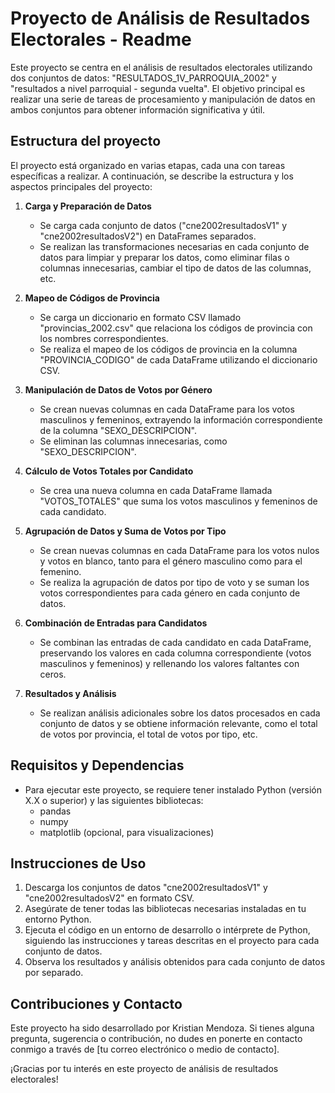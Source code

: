 
# Proyecto de Análisis de Resultados Electorales - Readme

Este proyecto se centra en el análisis de resultados electorales utilizando dos conjuntos de datos: "RESULTADOS_1V_PARROQUIA_2002" y "resultados a nivel parroquial - segunda vuelta". El objetivo principal es realizar una serie de tareas de procesamiento y manipulación de datos en ambos conjuntos para obtener información significativa y útil.

## Estructura del proyecto

El proyecto está organizado en varias etapas, cada una con tareas específicas a realizar. A continuación, se describe la estructura y los aspectos principales del proyecto:

1. **Carga y Preparación de Datos**
   - Se carga cada conjunto de datos ("cne2002resultadosV1" y "cne2002resultadosV2") en DataFrames separados.
   - Se realizan las transformaciones necesarias en cada conjunto de datos para limpiar y preparar los datos, como eliminar filas o columnas innecesarias, cambiar el tipo de datos de las columnas, etc.

2. **Mapeo de Códigos de Provincia**
   - Se carga un diccionario en formato CSV llamado "provincias_2002.csv" que relaciona los códigos de provincia con los nombres correspondientes.
   - Se realiza el mapeo de los códigos de provincia en la columna "PROVINCIA_CODIGO" de cada DataFrame utilizando el diccionario CSV.

3. **Manipulación de Datos de Votos por Género**
   - Se crean nuevas columnas en cada DataFrame para los votos masculinos y femeninos, extrayendo la información correspondiente de la columna "SEXO_DESCRIPCION".
   - Se eliminan las columnas innecesarias, como "SEXO_DESCRIPCION".

4. **Cálculo de Votos Totales por Candidato**
   - Se crea una nueva columna en cada DataFrame llamada "VOTOS_TOTALES" que suma los votos masculinos y femeninos de cada candidato.

5. **Agrupación de Datos y Suma de Votos por Tipo**
   - Se crean nuevas columnas en cada DataFrame para los votos nulos y votos en blanco, tanto para el género masculino como para el femenino.
   - Se realiza la agrupación de datos por tipo de voto y se suman los votos correspondientes para cada género en cada conjunto de datos.

6. **Combinación de Entradas para Candidatos**
   - Se combinan las entradas de cada candidato en cada DataFrame, preservando los valores en cada columna correspondiente (votos masculinos y femeninos) y rellenando los valores faltantes con ceros.

7. **Resultados y Análisis**
   - Se realizan análisis adicionales sobre los datos procesados en cada conjunto de datos y se obtiene información relevante, como el total de votos por provincia, el total de votos por tipo, etc.

## Requisitos y Dependencias

- Para ejecutar este proyecto, se requiere tener instalado Python (versión X.X o superior) y las siguientes bibliotecas:
  - pandas
  - numpy
  - matplotlib (opcional, para visualizaciones)

## Instrucciones de Uso

1. Descarga los conjuntos de datos "cne2002resultadosV1" y "cne2002resultadosV2" en formato CSV.
2. Asegúrate de tener todas las bibliotecas necesarias instaladas en tu entorno Python.
3. Ejecuta el código en un entorno de desarrollo o intérprete de Python, siguiendo las instrucciones y tareas descritas en el proyecto para cada conjunto de datos.
4. Observa los resultados y análisis obtenidos para cada conjunto de datos por separado.

## Contribuciones y Contacto

Este proyecto ha sido desarrollado por Kristian Mendoza. Si tienes alguna pregunta, sugerencia o contribución, no dudes en ponerte en contacto conmigo a través de [tu correo electrónico o medio de contacto].

¡Gracias por tu interés en este proyecto de análisis de resultados electorales!

